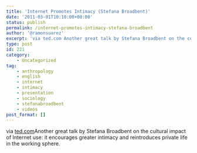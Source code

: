 ```yaml
---
title: 'Internet Promotes Intimacy (Stefana Broadbent)'
date: '2011-03-01T10:10:00+00:00'
status: publish
permalink: /internet-promotes-intimacy-stefana-broadbent
author: '@ramonsuarez'
excerpt: 'via ted.com Another great talk by Stefana Broadbent on the cultural impact of Internet use: it encourages greater intimacy and reintroduces private life in the working sphere.'
type: post
id: 221
category:
    - Uncategorized
tag:
    - anthropology
    - english
    - internet
    - intimacy
    - presentation
    - sociology
    - stefanabroadbent
    - videos
post_format: []
---
```

via [ted.com](http://www.ted.com/talks/lang/fre_fr/stefana_broadbent_how_the_internet_enables_intimacy.html)</div>Another great talk by Stefana Broadbent on the cultural impact of Internet use: it encourages greater intimacy and reintroduces private life in the working sphere.

</div>
